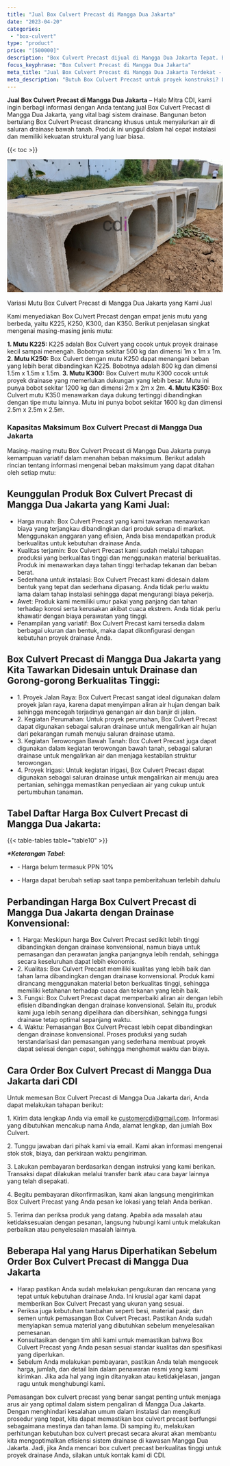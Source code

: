 ```yaml
---
title: "Jual Box Culvert Precast di Mangga Dua Jakarta"
date: "2023-04-20"
categories:
 - "box-culvert"
type: "product"
price: "[500000]"
description: "Box Culvert Precast dijual di Mangga Dua Jakarta Tepat. Box Culvert Precast unggulan untuk kebutuhan konstruksi dengan performa optimal. Konsultasikan kebutuhan Anda sekarang."
focus_keyphrase: "Box Culvert Precast di Mangga Dua Jakarta"
meta_title: "Jual Box Culvert Precast di Mangga Dua Jakarta Terdekat - CDI"
meta_description: "Butuh Box Culvert Precast untuk proyek konstruksi? Layanan profesional kami siap membantu dengan solusi terbaik. Dapatkan informasi sekarang."
---
```


**Jual Box Culvert Precast di Mangga Dua Jakarta** – Halo Mitra CDI, kami ingin berbagi informasi dengan Anda tentang jual Box Culvert Precast di Mangga Dua Jakarta, yang vital bagi sistem drainase. Bangunan beton bertulang Box Culvert Precast dirancang khusus untuk menyalurkan air di saluran drainase bawah tanah. Produk ini unggul dalam hal cepat instalasi dan memiliki kekuatan struktural yang luar biasa.

{{< toc >}}

![Jual Box Culvert Precast di Mangga Dua Jakarta](/images/box-culvert/box-culvert-01.jpg)

Variasi Mutu Box Culvert Precast di Mangga Dua Jakarta yang Kami Jual

Kami menyediakan Box Culvert Precast dengan empat jenis mutu yang berbeda, yaitu K225, K250, K300, dan K350. Berikut penjelasan singkat mengenai masing-masing jenis mutu:

**1\. Mutu K225:** K225 adalah Box Culvert yang cocok untuk proyek drainase kecil sampai menengah. Bobotnya sekitar 500 kg dan dimensi 1m x 1m x 1m.
**2\. Mutu K250:** Box Culvert dengan mutu K250 dapat menangani beban yang lebih berat dibandingkan K225. Bobotnya adalah 800 kg dan dimensi 1.5m x 1.5m x 1.5m.
**3\. Mutu K300:** Box Culvert mutu K300 cocok untuk proyek drainase yang memerlukan dukungan yang lebih besar. Mutu ini punya bobot sekitar 1200 kg dan dimensi 2m x 2m x 2m.
**4\. Mutu K350:** Box Culvert mutu K350 menawarkan daya dukung tertinggi dibandingkan dengan tipe mutu lainnya. Mutu ini punya bobot sekitar 1600 kg dan dimensi 2.5m x 2.5m x 2.5m.

### Kapasitas Maksimum Box Culvert Precast di Mangga Dua Jakarta

Masing-masing mutu Box Culvert Precast di Mangga Dua Jakarta punya kemampuan variatif dalam menahan beban maksimum. Berikut adalah rincian tentang informasi mengenai beban maksimum yang dapat ditahan oleh setiap mutu: 

## Keunggulan Produk Box Culvert Precast di Mangga Dua Jakarta yang Kami Jual:

*   Harga murah: Box Culvert Precast yang kami tawarkan menawarkan biaya yang terjangkau dibandingkan dari produk serupa di market. Menggunakan anggaran yang efisien, Anda bisa mendapatkan produk berkualitas untuk kebutuhan drainase Anda.
*   Kualitas terjamin: Box Culvert Precast kami sudah melalui tahapan produksi yang berkualitas tinggi dan menggunakan material berkualitas. Produk ini menawarkan daya tahan tinggi terhadap tekanan dan beban berat.
*   Sederhana untuk instalasi: Box Culvert Precast kami didesain dalam bentuk yang tepat dan sederhana dipasang. Anda tidak perlu waktu lama dalam tahap instalasi sehingga dapat mengurangi biaya pekerja.
*   Awet: Produk kami memiliki umur pakai yang panjang dan tahan terhadap korosi serta kerusakan akibat cuaca ekstrem. Anda tidak perlu khawatir dengan biaya perawatan yang tinggi.
*   Penampilan yang variatif: Box Culvert Precast kami tersedia dalam berbagai ukuran dan bentuk, maka dapat dikonfigurasi dengan kebutuhan proyek drainase Anda.

## Box Culvert Precast di Mangga Dua Jakarta yang Kita Tawarkan Didesain untuk Drainase dan Gorong-gorong Berkualitas Tinggi:

*   1\. Proyek Jalan Raya: Box Culvert Precast sangat ideal digunakan dalam proyek jalan raya, karena dapat menyimpan aliran air hujan dengan baik sehingga mencegah terjadinya genangan air dan banjir di jalan.
*   2\. Kegiatan Perumahan: Untuk proyek perumahan, Box Culvert Precast dapat digunakan sebagai saluran drainase untuk mengalirkan air hujan dari pekarangan rumah menuju saluran drainase utama.
*   3\. Kegiatan Terowongan Bawah Tanah: Box Culvert Precast juga dapat digunakan dalam kegiatan terowongan bawah tanah, sebagai saluran drainase untuk mengalirkan air dan menjaga kestabilan struktur terowongan.
*   4\. Proyek Irigasi: Untuk kegiatan irigasi, Box Culvert Precast dapat digunakan sebagai saluran drainase untuk mengalirkan air menuju area pertanian, sehingga memastikan penyediaan air yang cukup untuk pertumbuhan tanaman.

## Tabel Daftar Harga Box Culvert Precast di Mangga Dua Jakarta:

{{< table-tables table="table10" >}}

**_\*Keterangan Tabel:_**

*   \- Harga belum termasuk PPN 10%

*   \- Harga dapat berubah setiap saat tanpa pemberitahuan terlebih dahulu

## Perbandingan Harga Box Culvert Precast di Mangga Dua Jakarta dengan Drainase Konvensional:

*   1\. Harga: Meskipun harga Box Culvert Precast sedikit lebih tinggi dibandingkan dengan drainase konvensional, namun biaya untuk pemasangan dan perawatan jangka panjangnya lebih rendah, sehingga secara keseluruhan dapat lebih ekonomis.
*   2\. Kualitas: Box Culvert Precast memiliki kualitas yang lebih baik dan tahan lama dibandingkan dengan drainase konvensional. Produk kami dirancang menggunakan material beton berkualitas tinggi, sehingga memiliki ketahanan terhadap cuaca dan tekanan yang lebih baik.
*   3\. Fungsi: Box Culvert Precast dapat memperbaiki aliran air dengan lebih efisien dibandingkan dengan drainase konvensional. Selain itu, produk kami juga lebih senang dipelihara dan dibersihkan, sehingga fungsi drainase tetap optimal sepanjang waktu.
*   4\. Waktu: Pemasangan Box Culvert Precast lebih cepat dibandingkan dengan drainase konvensional. Proses produksi yang sudah terstandarisasi dan pemasangan yang sederhana membuat proyek dapat selesai dengan cepat, sehingga menghemat waktu dan biaya.

## Cara Order Box Culvert Precast di Mangga Dua Jakarta dari CDI

Untuk memesan Box Culvert Precast di Mangga Dua Jakarta dari, Anda dapat melakukan tahapan berikut:

1\.  Kirim data lengkap Anda via email ke customercdi@gmail.com. Informasi yang dibutuhkan mencakup nama Anda, alamat lengkap, dan jumlah Box Culvert.

2\.  Tunggu jawaban dari pihak kami via email. Kami akan informasi mengenai stok stok, biaya, dan perkiraan waktu pengiriman.

3\.  Lakukan pembayaran berdasarkan dengan instruksi yang kami berikan. Transaksi dapat dilakukan melalui transfer bank atau cara bayar lainnya yang telah disepakati.

4\.  Begitu pembayaran dikonfirmasikan, kami akan langsung mengirimkan Box Culvert Precast yang Anda pesan ke lokasi yang telah Anda berikan.

5\.  Terima dan periksa produk yang datang. Apabila ada masalah atau ketidaksesuaian dengan pesanan, langsung hubungi kami untuk melakukan perbaikan atau penyelesaian masalah lainnya.

## Beberapa Hal yang Harus Diperhatikan Sebelum Order Box Culvert Precast di Mangga Dua Jakarta

*   Harap pastikan Anda sudah melakukan pengukuran dan rencana yang tepat untuk kebutuhan drainase Anda. Ini krusial agar kami dapat memberikan Box Culvert Precast yang ukuran yang sesuai.
*   Periksa juga kebutuhan tambahan seperti besi, material pasir, dan semen untuk pemasangan Box Culvert Precast. Pastikan Anda sudah menyiapkan semua material yang dibutuhkan sebelum menyelesaikan pemesanan.
*   Konsultasikan dengan tim ahli kami untuk memastikan bahwa Box Culvert Precast yang Anda pesan sesuai standar kualitas dan spesifikasi yang diperlukan.
*   Sebelum Anda melakukan pembayaran, pastikan Anda telah mengecek harga, jumlah, dan detail lain dalam penawaran resmi yang kami kirimkan. Jika ada hal yang ingin ditanyakan atau ketidakjelasan, jangan ragu untuk menghubungi kami.

Pemasangan box culvert precast yang benar sangat penting untuk menjaga arus air yang optimal dalam sistem pengaliran di Mangga Dua Jakarta. Dengan menghindari kesalahan umum dalam instalasi dan mengikuti prosedur yang tepat, kita dapat memastikan box culvert precast berfungsi sebagaimana mestinya dan tahan lama. Di samping itu, melakukan perhitungan kebutuhan box culvert precast secara akurat akan membantu kita mengoptimalkan efisiensi sistem drainase di kawasan Mangga Dua Jakarta. Jadi, jika Anda mencari box culvert precast berkualitas tinggi untuk proyek drainase Anda, silakan untuk kontak kami di CDI.